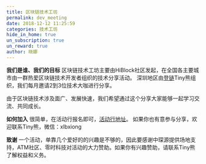 ```yaml
---
title: 区块链技术工坊
permalink: dev_meeting
date: 2018-12-12 11:25:59
categories: 技术工坊
hide_in_home: true
un_subscription: true
un_reward: true
author: 晓娜
---
```


**我们是谁、我们的目标**
区块链技术工坊主要由HiBlock社区发起，在全国各主要城市由一群热爱区块链技术开发者组织的技术分享活动。
深圳地区由[登链](https://upchain.ke.qq.com/?tuin=bd898bbf)Tiny熊组织，我们每月邀请2到3位技术大咖进行分享。

由于区块链技术涉及面广、发展快速，我们希望通过这个分享大家能够一起学习交流、共同成长。

**如何加入**
很简单，在活动行报名即可，[活动行地址](http://hiblock.huodongxing.com/)。
如果你也有意参与分享，欢迎联系Tiny熊，微信：xlbxiong

**致谢**
一个活动，单靠几个爱好的的兴趣是不够的，因此要感谢中琛源提供场地支持，ATM社区、零时科技对活动的大力赞助。如果你有兴趣赞助，请联系Tiny熊了解权益和义务。
